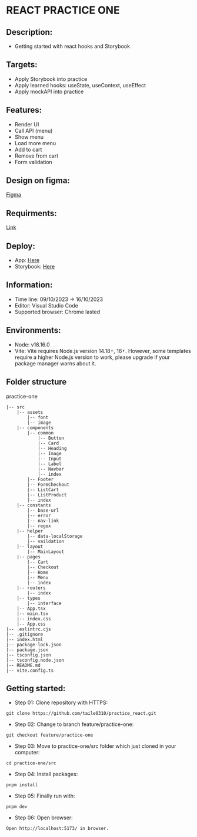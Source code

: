 # REACT PRACTICE ONE

## Description:

- Getting started with react hooks and Storybook

## Targets:

- Apply Storybook into practice
- Apply learned hooks: useState, useContext, useEffect
- Apply mockAPI into practice

## Features:

- Render UI
- Call API (menu)
- Show menu
- Load more menu
- Add to cart
- Remove from cart
- Form validation

## Design on figma:

[Figma](<https://www.figma.com/file/f4UERtJo8ZKzQTsSQ6BX3Z/Restaurant-Website-(Shop)-(Community)?node-id=7%3A23&mode=dev>)

## Requirments:

[Link](https://docs.google.com/document/d/16mqK44TYwOQ_CTbO6kFt70ak-5gIFesOBs9JdFJytyw/edit)

## Deploy:

- App: [Here](https://practice-one-eight.vercel.app/)
- Storybook: [Here]()

## Information:

- Time line: 09/10/2023 -> 16/10/2023
- Editor: Visual Studio Code
- Supported browser: Chrome lasted

## Environments:

- Node: v18.16.0
- Vite: Vite requires Node.js version 14.18+, 16+. However, some templates require a higher Node.js version to work, please upgrade if your package manager warns about it.

## Folder structure

practice-one

```
|-- src
    |-- assets
        |-- font
        |-- image
    |-- components
        |-- common
            |-- Button
            |-- Card
            |-- Heading
            |-- Image
            |-- Input
            |-- Label
            |-- Navbar
            |-- index
        |-- Footer
        |-- FormCheckout
        |-- ListCart
        |-- ListProduct
        |-- index
    |-- constants
        |-- base-url
        |-- error
        |-- nav-link
        |-- regex
    |-- helper
        |-- data-localStorage
        |-- vaildation
    |-- layout
        |-- MainLayout
    |-- pages
        |-- Cart
        |-- Checkout
        |-- Home
        |-- Menu
        |-- index
    |-- routers
        |-- index
    |-- types
        |-- interface
    |-- App.tsx
    |-- main.tsx
    |-- index.css
    |-- App.css
|-- .eslintrc.cjs
|-- .gitignore
|-- index.html
|-- package-lock.json
|-- package.json
|-- tsconfig.json
|-- tsconfig.node.json
|-- README.md
|-- vite.config.ts
```

## Getting started:

- Step 01: Clone repository with HTTPS:

```
git clone https://github.com/taile0310/practice_react.git
```

- Step 02: Change to branch feature/practice-one:

```
git checkout feature/practice-one
```

- Step 03: Move to practice-one/src folder which just cloned in your computer:

```
cd practice-one/src
```

- Step 04: Install packages:

```
pnpm install
```

- Step 05: Finally run with:

```
pnpm dev
```

- Step 06: Open browser:

```
Open http://localhost:5173/ in browser.
```
